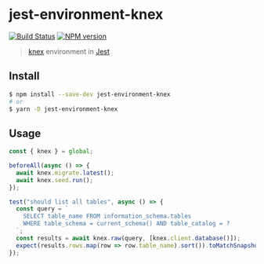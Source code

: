 # jest-environment-knex

[![Build Status][travis-image]][travis-url]
[![NPM version][npm-image]][npm-url]

> [knex](knexjs.org) environment in [Jest](https://github.com/facebook/jest)

## Install

```sh
$ npm install --save-dev jest-environment-knex
# or
$ yarn -D jest-environment-knex
```

## Usage

```js
const { knex } = global;

beforeAll(async () => {
  await knex.migrate.latest();
  await knex.seed.run();
});

test("should list all tables", async () => {
  const query = `
    SELECT table_name FROM information_schema.tables
    WHERE table_schema = current_schema() AND table_catalog = ?
  `;
  const results = await knex.raw(query, [knex.client.database()]);
  expect(results.rows.map(row => row.table_name).sort()).toMatchSnapshot();
});
```

[npm-url]: https://npmjs.org/package/jest-environment-knex
[npm-image]: http://img.shields.io/npm/v/jest-environment-knex.svg
[travis-url]: http://travis-ci.org/douglasduteil/jest-environment-knex
[travis-image]: http://travis-ci.org/douglasduteil/jest-environment-knex.svg?branch=master
